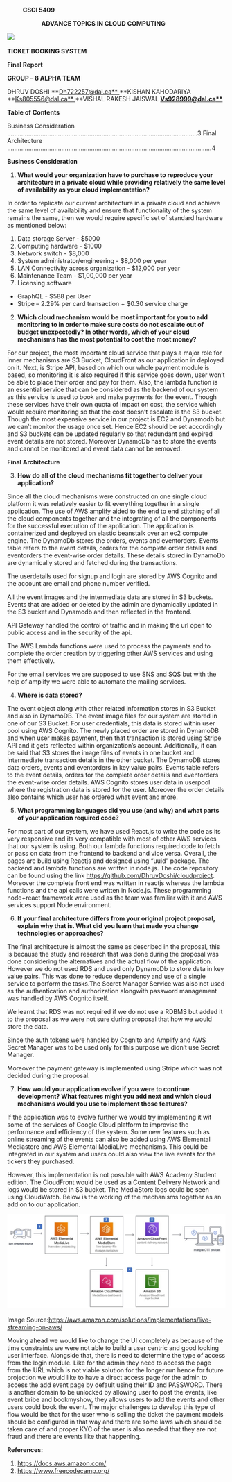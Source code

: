 ﻿`     `**CSCI 5409** 

`           `**ADVANCE TOPICS IN CLOUD COMPUTING** 

![](Aspose.Words.fe42572a-1c77-4e9e-a47c-15e48e290723.001.png)

**TICKET BOOKING SYSTEM**

**Final Report** 

**GROUP – 8 ALPHA TEAM** 

DHRUV DOSHI  **[Dh722257@dal.ca** ](mailto:Dh722257@dal.ca)**KISHAN KAHODARIYA  **[Ks805556@dal.ca** ](mailto:Ks805556@dal.ca)**VISHAL RAKESH JAISWAL  **[Vs928999@dal.ca**](mailto:Vs928999@dal.ca)**

**Table of Contents** 

Business Consideration .............................................................................................................3 Final  Architecture ……...............................................................................................................4 

**Business Consideration** 

1. **What would your organization have to purchase to reproduce your architecture in a private cloud while providing relatively the same level of availability as your cloud implementation?** 

In order to replicate our current architecture in a private cloud and achieve the same level of availability and ensure that functionality of the system remains the same, then we would require specific set of standard hardware as mentioned below: 

1. Data storage Server - $5000  
1. Computing hardware - $1000 
1. Network switch - $8,000  
1. System administrator/engineering - $8,000 per year 
1. LAN Connectivity across organization - $12,000 per year 
1. Maintenance Team - $1,00,000 per year 
1. Licensing software  
- GraphQL - $588 per User 
- Stripe – 2.29% per card transaction + $0.30 service charge 
2. **Which cloud mechanism would be most important for you to add monitoring to in order to make sure costs do not escalate out of budget unexpectedly? In other words, which of your cloud mechanisms has the most potential to cost the most money?** 

For our project, the most important cloud service that plays a major role for inner mechanisms are S3 Bucket, CloudFront as our application in deployed on it. Next, is Stripe API, based on which our whole payment module is based, so monitoring it is also required if this service goes down, user won’t be able to place their order and pay for them. Also, the lambda function is an essential service that can be considered as the backend of our system as this service is used to book and make payments for the event. Though these services have their own quota of impact on cost, the service which would require monitoring so that the cost doesn’t escalate is the S3 bucket. Though the most expensive service in our project is EC2 and Dynamodb but we can’t monitor the usage once set. Hence EC2 should be set accordingly and S3 buckets can be updated regularly so that redundant and expired event details are not stored. Moreover DynamoDb has to store the events and cannot be monitored and event data cannot be removed. 

**Final Architecture** 

3. **How do all of the cloud mechanisms fit together to deliver your application?** 

Since all the cloud mechanisms were constructed on one single cloud platform it was relatively easier to fit everything together in a single application. The use of AWS amplify aided to the end to end stitching of all the cloud components together and the integrating of all the components for the successful execution of the application. The application is containerized and deployed on elastic beanstalk over an ec2 compute engine. The DynamoDb stores the orders, events and eventorders. Events table refers to the event details, orders for the complete order details and eventorders the event-wise order details. These details stored in DynamoDb are dynamically stored and fetched during the transactions. 

The userdetails used for signup and login are stored by AWS Cognito and the account are email and phone number verified. 

All the event images and the intermediate data are stored in S3 buckets. Events that are added or deleted by the admin are dynamically updated in the S3 bucket and Dynamodb and then reflected in the frontend. 

API Gateway handled the control of traffic and in making the url open to public access and in the security of the api. 

The AWS Lambda functions were used to process the payments and to complete the order creation by triggering other AWS services and using them effectively.  

For the email services we are supposed to use SNS and SQS but with the help of amplify we were able to automate the mailing services. 

4. **Where is data stored?** 

The event object along with other related information stores in S3 Bucket and also in DynamoDB. The event image files for our system are stored in one of our S3 Bucket. For user credentials, this data is stored within user pool using AWS Cognito. The newly placed order are stored in DynamoDB and when user makes payment, then that transaction is stored using Stripe API and it gets reflected within organization’s account. Additionally, it can be said that S3 stores the image files of events in one bucket and intermediate transaction details in the other bucket. The DynamoDB stores data orders, events and eventorders in key value pairs. Events table refers to the event details, orders for the complete order details and eventorders the event-wise order details. AWS Cognito stores user data in userpool where the registration data is stored for the user. Moreover the order details also contains which user has ordered what event and more. 

5. **What programming languages did you use (and why) and what parts of your application required code?** 

For most part of our system, we have used React.js to write the code as its very responsive and its very compatible with most of other AWS services that our system is using. Both our lambda functions required code to fetch or pass on data from the frontend to backend and vice versa. Overall, the pages are build using Reactjs and designed using “uuid” package. The backend and lambda functions are written in node.js. The code repository can be found using the link  https://github.com/DhruvDoshi/cloudproject. Moreover the complete front end was written in reactjs whereas the lambda functions and the api calls were written in Node.js. These programming node+react framework were used as the team was familiar with it and AWS services support Node environment. 

6. **If your final architecture differs from your original project proposal, explain why that is. What did you learn that made you change technologies or approaches?** 

The final architecture is almost the same as described in the proposal, this is because the study and research that was done during the proposal was done considering the alternatives and the actual flow of the application. However we do not used RDS and used only DynamoDb to store data in key value pairs. This was done to reduce dependency and use of a single service to perform the tasks.The Secret Manager Service was also not used as the authentication and authorization alongwith password management was handled by AWS Cognito itself. 

We learnt that RDS was not required if we do not use a RDBMS but added it to the proposal as we were not sure during proposal that how we would store the data.  

Since the auth tokens were handled by Cognito and Amplify and AWS Secret Manager was to be used only for this purpose we didn’t use Secret Manager. 

Moreover the payment gateway is implemented using Stripe which was not decided during the proposal. 

7. **How would your application evolve if you were to continue development? What features might you add next and which cloud mechanisms would you use to implement those features?** 

If the application was to evolve further we would try implementing it wit some of the services of Google Cloud platform to improvise the performance and efficiency of the system. Some new features such as online streaming of the events can also be added using AWS Elemental Mediastore and AWS Elemental MediaLive mechanisms. This could be integrated in our system and users could also view the live events for the tickers they purchased. 

However, this implementation is not possible with AWS Academy Student edition. The CloudFront would be used as a Content Delivery Network and logs would be stored in S3 bucket. The MediaStore logs could be seen using CloudWatch. Below is the working of the mechanisms together as an add on to our application. 

![](Aspose.Words.fe42572a-1c77-4e9e-a47c-15e48e290723.002.jpeg)

Image Source:[https://aws.amazon.com/solutions/implementations/live-streaming-on-aws/ ](https://aws.amazon.com/solutions/implementations/live-streaming-on-aws/)

Moving ahead we would like to change the UI completely as because of the time constraints we were not able to build a user centric and good looking user interface. Alongside that, there is need to determine the type of access from the login module. Like for the admin they need to access the page from the URL which is not viable solution for the longer run hence for future projection we would like to have a direct access page for the admin to access the add event page by default using their ID and PASSWORD.  There is another domain to be unlocked by allowing user to post the events, like event bribe and bookmyshow, they allows users to add the events and other users could book the event. The major challenges to develop this type of flow would be that for the user who is selling the ticket the payment models should be configured in that way and there are some laws which should be taken care of and proper KYC of the user is also needed that they are not fraud and there are events like that happening. 

**References:** 

1) <https://docs.aws.amazon.com/>
1) https://www.freecodecamp.org/
